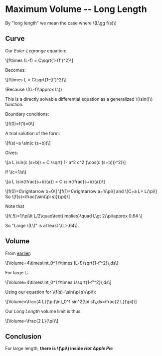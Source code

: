 # Maximum Volume -- Long Length

By "long length" we mean the case where \\(L\gg f(s)\\)

## Curve

Our *Euler-Legrange* equation:

\\[f\times (L-f) = C\sqrt{1-{f'}\^2}\\]

Becomes:

\\[f\times L = C\sqrt{1-{f'}\^2}\\]

(Because \\((L-f)\approx L\\))

This is a directly solvable differential equation as a generalized \\(\sin()\\) function.

Boundary conditions:

\\[f(0)=f(1)=0\\]

A trial solution of the form:

\\[f(s)=a \sin(c (s+b))\\]

Gives:

\\[a L \sin(c (s+b)) = C \sqrt{ 1- a\^2 c\^2 {\cos(c (s+b))}\^2}\\]

If \\(c=1/a\\)

\\[a L \sin(\frac{s+b}{a}) = C \sin(\frac{s+b}{a})\\]

\\[f(0)=0\rightarrow b=0\\]
\\[f(1)=0\rightarrow a=1/\pi\\]
and 
\\[C=a L= L/\pi\\]
So
\\[f(s)=\frac{\sin(\pi s)}{\pi}\\]

Note that

\\[f(.5)=1/\pi\lt L/2\quad\text{implies}\quad L\gt 2/\pi\approx 0.64 \\]

So "Large \\(L\\)" is at least \\(L>.64\\).

## Volume

From [earlier](./volume.md):

\\[Volume=4\times\int\_0\^1 f\times (L-f)\sqrt{1-f'\^2}\\,ds\\]

For large L:

\\[Volume=4\times\int\_0\^1 f\times L\sqrt{1-f'\^2}\\,ds\\]

Using our equation for \\(f(s)=\sin(\pi s)/\pi\\):

\\[Volume=\frac{4 L}{\pi}\int\_0\^1 sin\^2(\pi s)\\,ds=\frac{2 L}{\pi}\\]

Our *Long Length* volume limit is thus:

\\[Volume=\frac{2 L}{\pi}\\]

## Conclusion

For large length, __there is \\(\pi\\) inside *Hot Apple Pie*__

